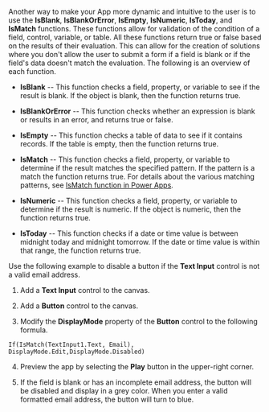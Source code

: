 Another way to make your App more dynamic and intuitive to the user is
to use the **IsBlank**, **IsBlankOrError**, **IsEmpty**, **IsNumeric**, **IsToday**, and
**IsMatch** functions. These functions allow for validation of the
condition of a field, control, variable, or table. All these functions
return true or false based on the results of their evaluation. This can
allow for the creation of solutions where you don't allow the user to
submit a form if a field is blank or if the field's data doesn't match
the evaluation. The following is an overview of each function.

-   **IsBlank** -- This function checks a field, property, or variable
    to see if the result is blank. If the object is blank, then the
    function returns true.

-   **IsBlankOrError** -- This function checks whether an expression is blank or results in an error, and returns true or false.

-   **IsEmpty** -- This function checks a table of data to see if it
    contains records. If the table is empty, then the function returns
    true.

-   **IsMatch** -- This function checks a field, property, or variable
    to determine if the result matches the specified pattern. If the pattern is
    a match the function returns true. For details about the various matching patterns, see
    [IsMatch function in Power Apps](https://docs.microsoft.com/powerapps/maker/canvas-apps/functions/function-ismatch).

-   **IsNumeric** -- This function checks a field, property, or variable
    to determine if the result is numeric. If the object is numeric, then the
    function returns true.

-   **IsToday** -- This function checks if a date or time value is
    between midnight today and midnight tomorrow. If the date or time
    value is within that range, the function returns true.

Use the following example to disable a button if the **Text Input**
control is not a valid email address.

1.  Add a **Text Input** control to the canvas.

2.  Add a **Button** control to the canvas.

3.  Modify the **DisplayMode** property of the **Button** control to the
    following formula.
```powerappsfl
If(IsMatch(TextInput1.Text, Email), DisplayMode.Edit,DisplayMode.Disabled)
```

4.  Preview the app by selecting the **Play** button in the upper-right corner.

5.  If the field is blank or has an incomplete email address, the button
    will be disabled and display in a grey color. When you enter a valid
    formatted email address, the button will turn to blue.